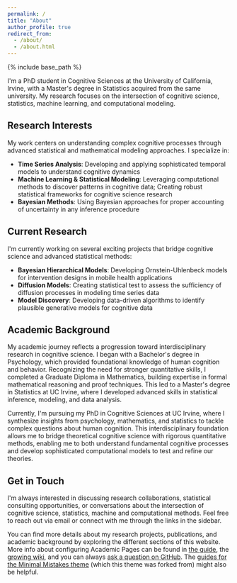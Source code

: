 ```yaml
---
permalink: /
title: "About"
author_profile: true
redirect_from: 
  - /about/
  - /about.html
---
```


{% include base_path %}

I'm a PhD student in Cognitive Sciences at the University of California, Irvine, with a Master's degree in Statistics acquired from the same university. My research focuses on the intersection of cognitive science, statistics, machine learning, and computational modeling.

## Research Interests

My work centers on understanding complex cognitive processes through advanced statistical and mathematical modeling approaches. I specialize in:

- **Time Series Analysis**: Developing and applying sophisticated temporal models to understand cognitive dynamics
- **Machine Learning & Statistical Modeling**: Leveraging computational methods to discover patterns in cognitive data; Creating robust statistical frameworks for cognitive science research
- **Bayesian Methods**: Using Bayesian approaches for proper accounting of uncertainty in any inference procedure

## Current Research

I'm currently working on several exciting projects that bridge cognitive science and advanced statistical methods:

- **Bayesian Hierarchical Models**: Developing Ornstein-Uhlenbeck models for intervention designs in mobile health applications
- **Diffusion Models**: Creating statistical test to assess the sufficiency of diffusion processes in modeling time series data  
- **Model Discovery**: Developing data-driven algorithms to identify plausible generative models for cognitive data

## Academic Background

My academic journey reflects a progression toward interdisciplinary research in cognitive science. I began with a Bachelor's degree in Psychology, which provided foundational knowledge of human cognition and behavior. Recognizing the need for stronger quantitative skills, I completed a Graduate Diploma in Mathematics, building expertise in formal mathematical reasoning and proof techniques. This led to a Master's degree in Statistics at UC Irvine, where I developed advanced skills in statistical inference, modeling, and data analysis.

Currently, I'm pursuing my PhD in Cognitive Sciences at UC Irvine, where I synthesize insights from psychology, mathematics, and statistics to tackle complex questions about human cognition. This interdisciplinary foundation allows me to bridge theoretical cognitive science with rigorous quantitative methods, enabling me to both understand fundamental cognitive processes and develop sophisticated computational models to test and refine our theories.

## Get in Touch

I'm always interested in discussing research collaborations, statistical consulting opportunities, or conversations about the intersection of cognitive science, statistics, machine and computational methods. Feel free to reach out via email or connect with me through the links in the sidebar.

You can find more details about my research projects, publications, and academic background by exploring the different sections of this website.
More info about configuring Academic Pages can be found in [the guide](https://academicpages.github.io/markdown/), the [growing wiki](https://github.com/academicpages/academicpages.github.io/wiki), and you can always [ask a question on GitHub](https://github.com/academicpages/academicpages.github.io/discussions). The [guides for the Minimal Mistakes theme](https://mmistakes.github.io/minimal-mistakes/docs/configuration/) (which this theme was forked from) might also be helpful.
